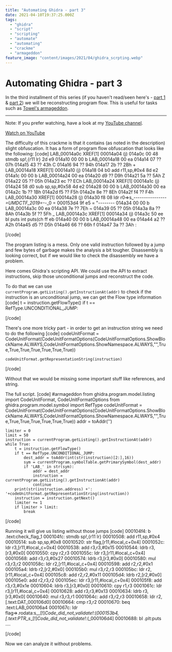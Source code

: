 ```yaml
---
title: "Automating Ghidra - part 3"
date: 2021-04-10T19:37:25.000Z
tags:
  - "ghidra"
  - "script"
  - "scripting"
  - "automate"
  - "automating"
  - "crackme"
  - "armageddon"
feature_image: "content/images/2021/04/ghidra_scrpting.webp"
---
```


# Automating Ghidra - part 3

In the third installment of this series (if you haven't read/seen here's - [part 1](20200508-scripting-ghidra.md) & [part 2](20200707-automating-ghidra-part-2.md)) we will be reconstructing program flow. This is useful for tasks such as [Towel's armageddon](https://crackmes.one/crackme/5edb0b8533c5d449d91ae73b).

* * *

Note: If you prefer watching, have a look at my [YouTube channel](https://www.youtube.com/channel/UCCt61WyhWeHvLVMbgbpvvYw).

[Watch on YouTube](https://www.youtube.com/watch?v=-lJGEb6mOB0)

The difficulty of this crackme is that it contains (as noted in the description) slight obfuscation. It has a form of program flow obfuscation that looks like the following:
[code]
                  LAB_00014a0c                   XREF[1] 00014a04 (j)
       014a0c 00 48      stmdb  sp!,{r11 lr}
              2d e9
       014a10 00 00      b      LAB_00014a18
              00 ea
       014a14 07         ??     07h
       014a15 43         ??     43h    C
       014a16 94         ??     94h
       014a17 2b         ??     2Bh    +
                  LAB_00014a18                   XREF[1] 00014a10 (j)
       014a18 04 b0      add    r11,sp,#0x4
              8d e2
       014a1c 00 00      b      LAB_00014a24
              00 ea
       014a20 d9         ??     D9h
       014a21 5a         ??     5Ah    Z
       014a22 05         ??     05h
       014a23 ec         ??     ECh
                  LAB_00014a24                   XREF[1] 00014a1c (j)
       014a24 58 d0      sub    sp,sp,#0x58
              4d e2
       014a28 00 00      b      LAB_00014a30
              00 ea
       014a2c 1b         ??     1Bh
       014a2d f5         ??     F5h
       014a2e 8e         ??     8Eh
       014a2f f4         ??     F4h
                  LAB_00014a30                   XREF[1] 00014a28 (j)
       014a30 f8 08      ldr    r0=>s_---------------_-=UMDCTF_2019=-_-_0  = 000153d4
              9f e5                                                        = "--------
       014a34 00 00      b      LAB_00014a3c
              00 ea
       014a38 7e         ??     7Eh    ~
       014a39 05         ??     05h
       014a3a 8a         ??     8Ah
       014a3b 5f         ??     5Fh    _
                  LAB_00014a3c                   XREF[1] 00014a34 (j)
       014a3c 50 ee      bl     puts                              int puts(ch
          ff eb
       014a40 00 00      b      LAB_00014a48
          00 ea
       014a44 a2         ??     A2h
       014a45 d5         ??     D5h
       014a46 66         ??     66h    f
       014a47 3a         ??     3Ah    :

[/code]

The program listing is a mess. Only one valid instruction followed by a jump and few bytes of garbage makes the analysis a bit tougher. Disassembly is looking correct, but if we would like to check the disassembly we have a problem.

Here comes Ghidra's scripting API. We could use the API to extract instructions, skip those unconditional jumps and reconstruct the code.

To do that we can use `currentProgram.getListing().getInstructionAt(addr)` to check if the instruction is an unconditional jump, we can get the Flow type information
[code]
    t = instruction.getFlowType()
    if t == RefType.UNCONDITIONAL_JUMP:

[/code]

There's one more tricky part - in order to get an instruction string we need to do the following
[code]
    codeUnitFormat = CodeUnitFormat(CodeUnitFormatOptions(CodeUnitFormatOptions.ShowBlockName.ALWAYS,CodeUnitFormatOptions.ShowNamespace.ALWAYS,"",True,True,True,True,True,True,True))

    codeUnitFormat.getRepresentationString(instruction)

[/code]

Without that we would be missing some important stuff like references, and string.

The full script.
[code]
    #armageddon
    from ghidra.program.model.listing import CodeUnitFormat, CodeUnitFormatOptions
    from ghidra.program.model.symbol import RefType
    codeUnitFormat = CodeUnitFormat(CodeUnitFormatOptions(CodeUnitFormatOptions.ShowBlockName.ALWAYS,CodeUnitFormatOptions.ShowNamespace.ALWAYS,"",True,True,True,True,True,True,True))
    addr = toAddr('')

    limiter = 0
    limit = 50
    instruction = currentProgram.getListing().getInstructionAt(addr)
    while True:
    	t = instruction.getFlowType()
    	if t == RefType.UNCONDITIONAL_JUMP:
    		dest_addr = toAddr(int(str(instruction)[2:],16))
    		sym = currentProgram.symbolTable.getPrimarySymbol(dest_addr)
    		if 'LAB_' in str(sym):
    			addr = dest_addr
    			instruction = currentProgram.getListing().getInstructionAt(addr)
    			continue
    	print(str(instruction.address) +': '+codeUnitFormat.getRepresentationString(instruction))
    	instruction = instruction.getNext()
    	limiter += 1
    	if limiter > limit:
    		break

[/code]

Running it will give us listing without those jumps
[code]
    000104f4: b .text:check_flag_1
    000104fc: stmdb sp!,{r11 lr}
    00010508: add r11,sp,#0x4
    00010514: sub sp,sp,#0x8
    00010520: str flag,[r11,#local_c+0x4]
    0001052c: ldr r3,[r11,#local_c+0x4]
    00010538: add r3,r3,#0x15
    00010544: ldrb r3,[r3,#0x0]
    00010550: cpy r2,r3
    0001055c: ldr r3,[r11,#local_c+0x4]
    00010568: add r3,r3,#0x27
    00010574: ldrb r3,[r3,#0x0]
    00010580: mul r3,r3,r2
    0001058c: ldr r2,[r11,#local_c+0x4]
    00010598: add r2,r2,#0x1
    000105a4: ldrb r2,[r2,#0x0]
    000105b0: mul r3,r2,r3
    000105bc: ldr r2,[r11,#local_c+0x4]
    000105c8: add r2,r2,#0x11
    000105d4: ldrb r2,[r2,#0x0]
    000105e0: add r2,r3,r2
    000105ec: ldr r3,[r11,#local_c+0x4]
    000105f8: add r3,r3,#0x1e
    00010604: ldrb r3,[r3,#0x0]
    00010610: cpy r1,r3
    0001061c: ldr r3,[r11,#local_c+0x4]
    00010628: add r3,r3,#0x13
    00010634: ldrb r3,[r3,#0x0]
    00010640: mul r3,r3,r1
    0001064c: add r3,r2,r3
    00010658: ldr r2,[.text:DAT_000106d0]
    00010664: cmp r3,r2
    00010670: beq .text:LAB_000106a4
    0001067c: ldr flag=>.rodata:s__[!]_Code_did_not_validate!_:(_000153b4,[.text:PTR_s__[!]_Code_did_not_validate!_:(_000106d4]
    00010688: bl .plt:puts
    ....

[/code]

Now we can analyze it without problems.

